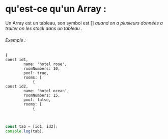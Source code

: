 # qu'est-ce qu'un Array :

Un Array est un tableau, son symbol est []
_quand on a plusieurs données a traiter on les stock dans un tableau ._

###### Exemple : 
````
{
const id1,
        name: 'hotel rose',
        roomNumbers: 10,
        pool: true,
        rooms: [
            {
const id2,
        name: 'hotel ocean',
        roomNumbers: 15,
        pool: false,
        rooms: [
            {
````
````javascript


const tab = [id1, id2];
console.log(tab);

````